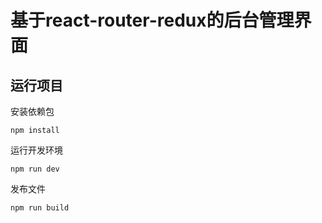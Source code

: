 # 基于react-router-redux的后台管理界面
## 运行项目
安装依赖包
```
npm install
```

运行开发环境
```
npm run dev
```

发布文件
```
npm run build
```


